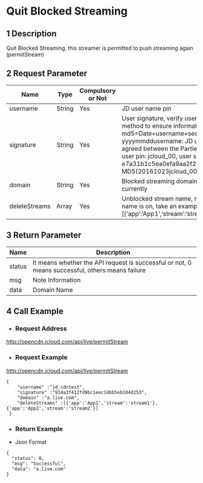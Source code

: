 # Quit Blocked Streaming

## 1  Description

Quit Blocked Streaming, this streamer is permitted to push streaming again (permitStream)

## 2 Request Parameter

| Name      | Type   | Compulsory or Not | Description                                                         |
| ------------- | ------ | -------- | ------------------------------------------------------------ |
| username      | String | Yes       | JD user name pin                                                |
| signature     | String | Yes       | User signature, verify user's identity information through md5 method to ensure information security.  md5=Date+username+secret key SecretKey date: format is yyyymmddusername: JD user name pin secret key: example agreed between the Parties: such as current date 2016-10-23, user pin:   jcloud_00, user secret key SecretKey: e7a31b1c5ea0efa9aa2f29c6559f7d61, then the signature is MD5(20161023jcloud_00e7a31b1c5ea0efa9aa2f29c6559f7d61) |
| domain        | String | Yes       | Blocked streaming domain name, only support single domain name currently                                   |
| deleteStreams | Array  | Yes       | Unblocked stream name, need to specify the app where the stream name is on, take an example as below: "[{‘app’:‘App1’,‘stream’:‘stream1’},{‘app’:‘App2’,‘stream’:‘stream2’}]" |

## 3 Return Parameter

| **Name** | **Description**                                        |
| -------- | ----------------------------------------------- |
| status   | It means whether the API request is successful or not, 0 means successful, others means failure|
| msg      | Note Information                                        |
| data     | Domain Name                                            |

## 4  Call Example

- ###    Request Address

http://opencdn.jcloud.com/api/live/permitStream

- ### Request Example

http://opencdn.jcloud.com/api/live/permitStream

```
{
    "username" :"jd_cdntest",
    "signature" :"914a3f412fd9bc1eec14bb5eb104d253",
    "domain" :"a.live.com",
    "deleteStreams" :[{'app':'App1','stream':'stream1'},{'app':'App2','stream':'stream2'}]
 }
```
 

- ###  Return Example

* Json Format
```
{
  "status": 0,
  "msg": "Successful",
  "data": "a.live.com"
}
```
